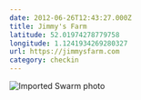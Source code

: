 ```yaml
---
date: 2012-06-26T12:43:27.000Z
title: Jimmy's Farm
latitude: 52.01974278779758
longitude: 1.1241934269280327
url: https://jimmysfarm.com
category: checkin
---
```

<img src="https://fastly.4sqi.net/img/general/612x612/pgKXQ02hXOvgO3t3n3XRQSr-JYMHb419CRReSmT4CzY.jpg" alt="Imported Swarm photo"/>
